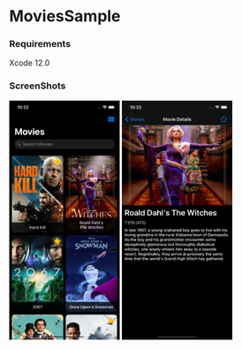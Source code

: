 # MoviesSample

### Requirements
Xcode 12.0

### ScreenShots
<p float="left">
<img src="https://github.com/doganekici/MoviesSample/blob/main/ScreenShots/List.png?raw=true" width="200">
<img src="https://github.com/doganekici/MoviesSample/blob/main/ScreenShots/Detail.png?raw=true" width="200">
</p>
